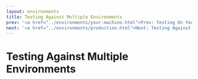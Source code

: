 ```yaml
---
layout: environments
title: Testing Against Multiple Environments
prev: '<a href="../environments/your-machine.html">Prev: Testing On Your Machine</a>'
next: '<a href="../environments/production.html">Next: Testing Against Production</a>'
---
```


# Testing Against Multiple Environments